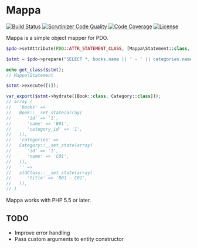 # Mappa

[![Build Status](https://travis-ci.org/atijust/mappa.svg)](https://travis-ci.org/atijust/mappa)
[![Scrutinizer Code Quality](https://scrutinizer-ci.com/g/atijust/mappa/badges/quality-score.png?b=master)](https://scrutinizer-ci.com/g/atijust/mappa/?branch=master)
[![Code Coverage](https://scrutinizer-ci.com/g/atijust/mappa/badges/coverage.png?b=master)](https://scrutinizer-ci.com/g/atijust/mappa/?branch=master)
[![License](https://poser.pugx.org/atijust/mappa/license)](https://packagist.org/packages/atijust/mappa)

Mappa is a simple object mapper for PDO.

```php
$pdo->setAttribute(PDO::ATTR_STATEMENT_CLASS, [Mappa\Statement::class, [new Mappa\Hydrator()]]);

$stmt = $pdo->prepare("SELECT *, books.name || ' - ' || categories.name AS title FROM books JOIN categories ON categories.id = books.category_id WHERE books.id = ?");

echo get_class($stmt);
// Mappa\Statement

$stmt->execute([1]);

var_export($stmt->hydrate([Book::class, Category::class]));
// array (
//   'books' =>
//   Book::__set_state(array(
//      'id' => '1',
//      'name' => 'B01',
//      'category_id' => '1',
//   )),
//   'categories' =>
//   Category::__set_state(array(
//      'id' => '1',
//      'name' => 'C01',
//   )),
//   '' =>
//   stdClass::__set_state(array(
//      'title' => 'B01 - C01',
//   )),
// )
```

Mappa works with PHP 5.5 or later.

## TODO

- Improve error handling
- Pass custom arguments to entity constructor
